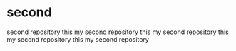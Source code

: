 # second
second repository
this my second repository
this my second repository
this my second repository
this my second repository
